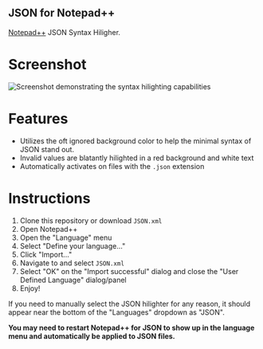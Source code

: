 JSON for Notepad++
------------------
[Notepad++](http://notepad-plus-plus.org/) JSON Syntax Hiligher.

Screenshot
==========
![Screenshot demonstrating the syntax hilighting capabilities](http://i.imgur.com/aSrHKIT.png)

Features
========
- Utilizes the oft ignored background color to help the minimal syntax of JSON stand out.
- Invalid values are blatantly hilighted in a red background and white text
- Automatically activates on files with the `.json` extension

Instructions
============
1. Clone this repository or download `JSON.xml`
2. Open Notepad++
3. Open the "Language" menu
4. Select "Define your language..."
5. Click "Import..."
6. Navigate to and select `JSON.xml`
7. Select "OK" on the "Import successful" dialog and close the "User Defined Language" dialog/panel
8. Enjoy!

If you need to manually select the JSON hilighter for any reason, it should appear near the bottom of the "Languages" dropdown as "JSON".

**You may need to restart Notepad++ for JSON to show up in the language menu and automatically be applied to JSON files.**
